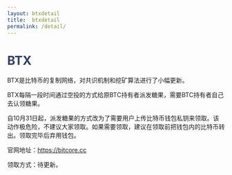 ```yaml
---
layout: btxdetail
title:  btxdetail
permalink: /detail/
---
```

<h1 style="color: #2F416A">BTX</h1>
<p class="summarytxt">BTX是比特币的复制网络，对共识机制和挖矿算法进行了小幅更新。
</p>
<p>BTX每隔一段时间通过空投的方式给原BTC持有者派发糖果，需要BTC持有者自己去认领糖果。
</p>
<p>自10月31日起，派发糖果的方式改为了需要用户上传比特币钱包私钥来领取。该动作极危险，不建议大家领取。如果需要领取，建议在领取前把钱包内的比特币转出。领取完毕后弃用钱包。
</p>
<p>官网地址：<a href="https://bitcore.cc/" target="_blank">https://bitcore.cc</a></p>
<p>领取方式：待更新。
</p>